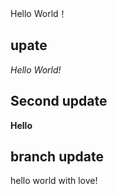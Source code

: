 Hello World！

## upate

_Hello World!_

## Second update

**Hello**

## branch update

hello world with love!
